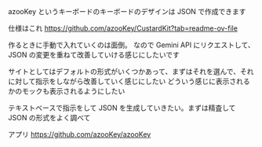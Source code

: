 azooKey というキーボードのキーボードのデザインは JSON で作成できます

仕様はこれ
https://github.com/azooKey/CustardKit?tab=readme-ov-file

作るときに手動で入れていくのは面倒。
なので Gemini API にリクエストして、JSON の変更を重ねて改善していける感じにしたいです

サイトとしてはデフォルトの形式がいくつかあって、まずはそれを選んで、それに対して指示をしながら改善していく感じにしたい
どういう感じに表示されるかのモックも表示されるようにしたい

テキストベースで指示をして JSON を生成していきたい。まずは精査して JSON の形式をよく調べて

アプリ
https://github.com/azooKey/azooKey
